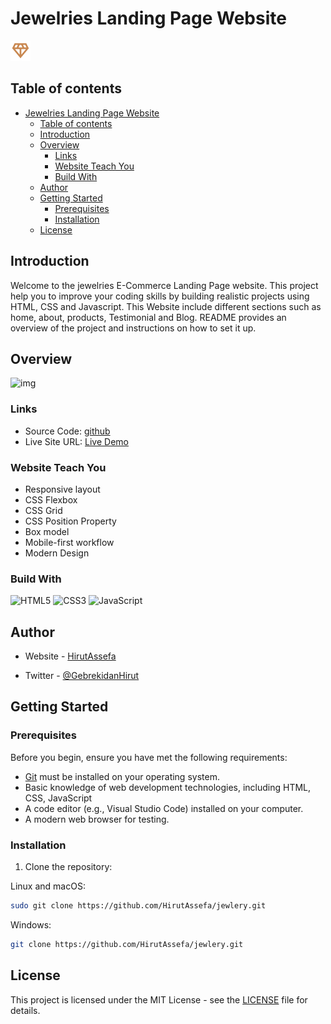 
# Jewelries Landing Page Website

![Logo](images/favicon.png)

## Table of contents

- [Jewelries Landing Page Website](#jewelries-landing-page-website)
  - [Table of contents](#table-of-contents)
  - [Introduction](#introduction)
  - [Overview](#overview)
    - [Links](#links)
    - [Website Teach You](#website-teach-you)
    - [Build With](#build-with)
  - [Author](#author)
  - [Getting Started](#getting-started)
    - [Prerequisites](#prerequisites)
    - [Installation](#installation)
  - [License](#license)

## Introduction

Welcome to the jewelries E-Commerce Landing Page website. This project help you to improve your coding skills by building realistic projects using HTML, CSS and Javascript. This Website include different sections such as home, about, products, Testimonial and Blog. README provides an overview of the project and instructions on how to set it up.

## Overview

![img](/design/desktopdesign.JPG.png)

<!-- ### Screenshot

- Small screen: ![Mobile](/design/mobiledesign.JPG)
- large screen: ![Desk Top](/design/desktopdesign.JPG) -->

### Links

- Source Code: [github](https://www.HirutAssefa.io/Jewelries-Landing-Page-Website)
- Live Site URL: [Live Demo](https://Jewelries-Landing-Page-Website.netlify.app/)

### Website Teach You

- Responsive layout
- CSS Flexbox
- CSS Grid
- CSS Position Property
- Box model
- Mobile-first workflow
- Modern Design

### Build With

![HTML5](https://img.shields.io/badge/-HTML5-1A1B27?style=flat&logo=html5&logoColor=ffffff&labelColor=E34F26)
![CSS3](https://img.shields.io/badge/-CSS3-1A1B27?style=flat&logo=css3&logoColor=ffffff&labelColor=1572B6)
![JavaScript](https://img.shields.io/badge/-JavaScript-1A1B27?style=flat&logo=javascript&labelColor=252526)

## Author

- Website - [HirutAssefa](https://HirutAssefa.github.io/my-portfolio/)

- Twitter - [@GebrekidanHirut](https://twitter.com/GebrekidanHirut)

## Getting Started

### Prerequisites

Before you begin, ensure you have met the following requirements:

- [Git](https://git-scm.com/downloads "Download Git") must be installed on your operating system.
- Basic knowledge of web development technologies, including HTML, CSS, JavaScript
- A code editor (e.g., Visual Studio Code) installed on your computer.
- A modern web browser for testing.

### Installation

1. Clone the repository:

Linux and macOS:

```bash
sudo git clone https://github.com/HirutAssefa/jewlery.git
```

Windows:

```bash
git clone https://github.com/HirutAssefa/jewlery.git
```

## License

This project is licensed under the MIT License - see the [LICENSE](LICENSE) file for details.
